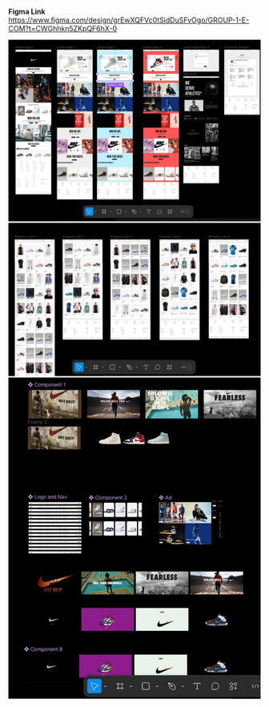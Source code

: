 **Figma Link**
https://www.figma.com/design/grEwXQFVc0tSidDuSFvOgo/GROUP-1-E-COM?t=CWGhhkn5ZKpQF6hX-0 

![alt text](./2.jpg)
![alt text](./3.jpg)
![alt text](./4.jpg)


